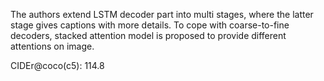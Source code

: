 The authors extend LSTM decoder part into multi stages, where the latter stage gives captions with more details. To cope with coarse-to-fine decoders, stacked attention model is proposed to provide different attentions on image.

CIDEr@coco(c5): 114.8  
